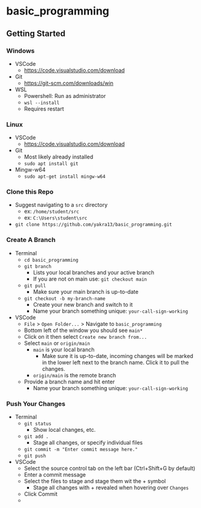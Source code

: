 # basic_programming
## Getting Started
### Windows
- VSCode
    - https://code.visualstudio.com/download
- Git
    - https://git-scm.com/downloads/win
- WSL
    - Powershell: Run as administrator
    - `wsl --install`
    - Requires restart
### Linux
- VSCode
    - https://code.visualstudio.com/download
- Git
    - Most likely already installed
    - `sudo apt install git`
- Mingw-w64
    - `sudo apt-get install mingw-w64`

### Clone this Repo
- Suggest navigating to a `src` directory
    - ex: `/home/student/src`
    - ex: `C:\Users\student\src`
- `git clone https://github.com/yakra13/basic_programming.git`

### Create A Branch
- Terminal
    - `cd basic_programming`
    - `git branch`
        - Lists your local branches and your active branch
        - If you are not on main use: `git checkout main`
    - `git pull`
        - Make sure your main branch is up-to-date
    - `git checkout -b my-branch-name`
        - Create your new branch and switch to it
        - Name your branch something unique: `your-call-sign-working`
- VSCode
    - `File` > `Open Folder...` > Navigate to `basic_programming`
    - Bottom left of the window you should see `main*`
    - Click on it then select `Create new branch from...`
    - Select `main` or `origin/main`
        - `main` is your local branch
            - Make sure it is up-to-date, incoming changes will be marked in the lower left next to the branch name. Click it to pull the changes.
        - `origin/main` is the remote branch
    - Provide a branch name and hit enter
        - Name your branch something unique: `your-call-sign-working`
### Push Your Changes
- Terminal
    - `git status`
        - Show local changes, etc.
    - `git add .`
        - Stage all changes, or specify individual files
    - `git commit -m "Enter commit message here."`
    - `git push`
- VSCode
    - Select the source control tab on the left bar (Ctrl+Shift+G by default)
    - Enter a commit message
    - Select the files to stage and stage them wit the + symbol
        - Stage all changes with + revealed when hovering over `Changes`
    - Click Commit
    -